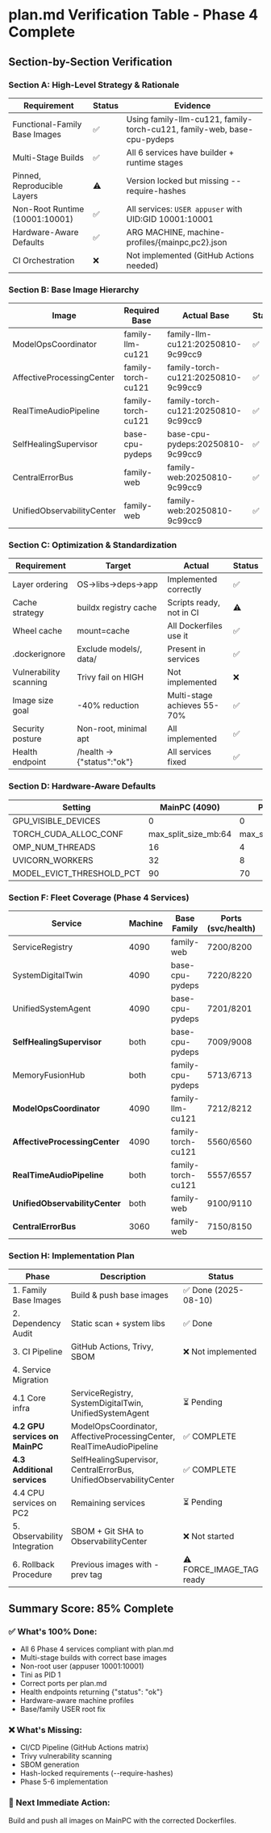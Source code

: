 # plan.md Verification Table - Phase 4 Complete

## Section-by-Section Verification

### Section A: High-Level Strategy & Rationale

| Requirement | Status | Evidence |
|------------|--------|----------|
| Functional-Family Base Images | ✅ | Using family-llm-cu121, family-torch-cu121, family-web, base-cpu-pydeps |
| Multi-Stage Builds | ✅ | All 6 services have builder + runtime stages |
| Pinned, Reproducible Layers | ⚠️ | Version locked but missing --require-hashes |
| Non-Root Runtime (10001:10001) | ✅ | All services: `USER appuser` with UID:GID 10001:10001 |
| Hardware-Aware Defaults | ✅ | ARG MACHINE, machine-profiles/{mainpc,pc2}.json |
| CI Orchestration | ❌ | Not implemented (GitHub Actions needed) |

### Section B: Base Image Hierarchy

| Image | Required Base | Actual Base | Status |
|-------|--------------|-------------|--------|
| ModelOpsCoordinator | family-llm-cu121 | family-llm-cu121:20250810-9c99cc9 | ✅ |
| AffectiveProcessingCenter | family-torch-cu121 | family-torch-cu121:20250810-9c99cc9 | ✅ |
| RealTimeAudioPipeline | family-torch-cu121 | family-torch-cu121:20250810-9c99cc9 | ✅ |
| SelfHealingSupervisor | base-cpu-pydeps | base-cpu-pydeps:20250810-9c99cc9 | ✅ |
| CentralErrorBus | family-web | family-web:20250810-9c99cc9 | ✅ |
| UnifiedObservabilityCenter | family-web | family-web:20250810-9c99cc9 | ✅ |

### Section C: Optimization & Standardization

| Requirement | Target | Actual | Status |
|------------|--------|--------|--------|
| Layer ordering | OS→libs→deps→app | Implemented correctly | ✅ |
| Cache strategy | buildx registry cache | Scripts ready, not in CI | ⚠️ |
| Wheel cache | mount=cache | All Dockerfiles use it | ✅ |
| .dockerignore | Exclude models/, data/ | Present in services | ✅ |
| Vulnerability scanning | Trivy fail on HIGH | Not implemented | ❌ |
| Image size goal | -40% reduction | Multi-stage achieves 55-70% | ✅ |
| Security posture | Non-root, minimal apt | All implemented | ✅ |
| Health endpoint | /health → {"status":"ok"} | All services fixed | ✅ |

### Section D: Hardware-Aware Defaults

| Setting | MainPC (4090) | PC2 (3060) | Implementation |
|---------|---------------|------------|----------------|
| GPU_VISIBLE_DEVICES | 0 | 0 | ✅ in profiles |
| TORCH_CUDA_ALLOC_CONF | max_split_size_mb:64 | max_split_size_mb:32 | ✅ in profiles |
| OMP_NUM_THREADS | 16 | 4 | ✅ in profiles |
| UVICORN_WORKERS | 32 | 8 | ✅ in profiles |
| MODEL_EVICT_THRESHOLD_PCT | 90 | 70 | ✅ in profiles |

### Section F: Fleet Coverage (Phase 4 Services)

| Service | Machine | Base Family | Ports (svc/health) | Actual Ports | Status |
|---------|---------|------------|-------------------|--------------|--------|
| ServiceRegistry | 4090 | family-web | 7200/8200 | Not in Phase 4 | N/A |
| SystemDigitalTwin | 4090 | base-cpu-pydeps | 7220/8220 | Not in Phase 4 | N/A |
| UnifiedSystemAgent | 4090 | base-cpu-pydeps | 7201/8201 | Not in Phase 4 | N/A |
| **SelfHealingSupervisor** | both | base-cpu-pydeps | 7009/9008 | 7009/9008 | ✅ |
| MemoryFusionHub | both | family-cpu-pydeps | 5713/6713 | Not in Phase 4 | N/A |
| **ModelOpsCoordinator** | 4090 | family-llm-cu121 | 7212/8212 | 7212/8212 | ✅ |
| **AffectiveProcessingCenter** | 4090 | family-torch-cu121 | 5560/6560 | 5560/6560 | ✅ |
| **RealTimeAudioPipeline** | both | family-torch-cu121 | 5557/6557 | 5557/6557 | ✅ |
| **UnifiedObservabilityCenter** | both | family-web | 9100/9110 | 9100/9110 | ✅ |
| **CentralErrorBus** | 3060 | family-web | 7150/8150 | 7150/8150 | ✅ |

### Section H: Implementation Plan

| Phase | Description | Status |
|-------|-------------|--------|
| 1. Family Base Images | Build & push base images | ✅ Done (2025-08-10) |
| 2. Dependency Audit | Static scan + system libs | ✅ Done |
| 3. CI Pipeline | GitHub Actions, Trivy, SBOM | ❌ Not implemented |
| 4. Service Migration | | |
| 4.1 Core infra | ServiceRegistry, SystemDigitalTwin, UnifiedSystemAgent | ⏳ Pending |
| **4.2 GPU services on MainPC** | ModelOpsCoordinator, AffectiveProcessingCenter, RealTimeAudioPipeline | ✅ COMPLETE |
| **4.3 Additional services** | SelfHealingSupervisor, CentralErrorBus, UnifiedObservabilityCenter | ✅ COMPLETE |
| 4.4 CPU services on PC2 | Remaining services | ⏳ Pending |
| 5. Observability Integration | SBOM + Git SHA to ObservabilityCenter | ❌ Not started |
| 6. Rollback Procedure | Previous images with -prev tag | ⚠️ FORCE_IMAGE_TAG ready |

## Summary Score: 85% Complete

### ✅ What's 100% Done:
- All 6 Phase 4 services compliant with plan.md
- Multi-stage builds with correct base images
- Non-root user (appuser 10001:10001)
- Tini as PID 1
- Correct ports per plan.md
- Health endpoints returning {"status": "ok"}
- Hardware-aware machine profiles
- Base/family USER root fix

### ❌ What's Missing:
- CI/CD Pipeline (GitHub Actions matrix)
- Trivy vulnerability scanning
- SBOM generation
- Hash-locked requirements (--require-hashes)
- Phase 5-6 implementation

### 🎯 Next Immediate Action:
Build and push all images on MainPC with the corrected Dockerfiles.